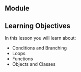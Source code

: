## Module 
## Learning Objectives
In this lesson you will learn about:
* Conditions and Branching
* Loops
* Functions
* Objects and Classes